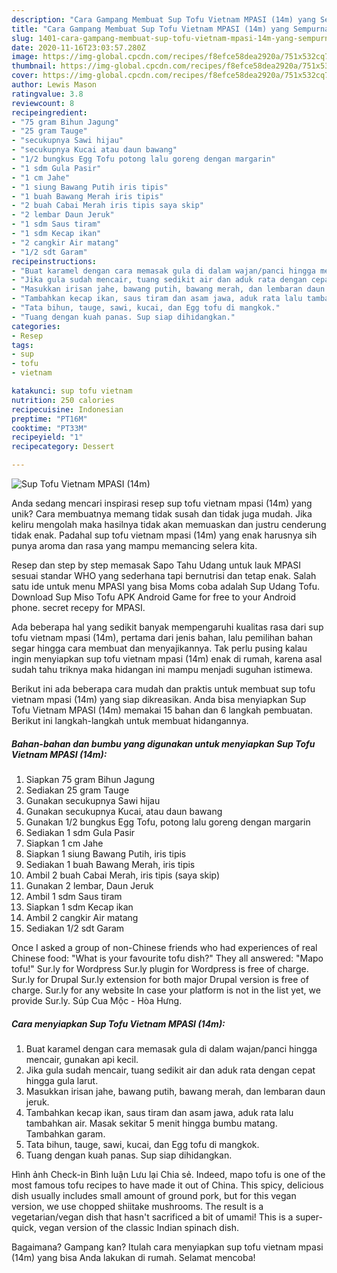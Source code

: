 ```yaml
---
description: "Cara Gampang Membuat Sup Tofu Vietnam MPASI (14m) yang Sempurna"
title: "Cara Gampang Membuat Sup Tofu Vietnam MPASI (14m) yang Sempurna"
slug: 1401-cara-gampang-membuat-sup-tofu-vietnam-mpasi-14m-yang-sempurna
date: 2020-11-16T23:03:57.280Z
image: https://img-global.cpcdn.com/recipes/f8efce58dea2920a/751x532cq70/sup-tofu-vietnam-mpasi-14m-foto-resep-utama.jpg
thumbnail: https://img-global.cpcdn.com/recipes/f8efce58dea2920a/751x532cq70/sup-tofu-vietnam-mpasi-14m-foto-resep-utama.jpg
cover: https://img-global.cpcdn.com/recipes/f8efce58dea2920a/751x532cq70/sup-tofu-vietnam-mpasi-14m-foto-resep-utama.jpg
author: Lewis Mason
ratingvalue: 3.8
reviewcount: 8
recipeingredient:
- "75 gram Bihun Jagung"
- "25 gram Tauge"
- "secukupnya Sawi hijau"
- "secukupnya Kucai atau daun bawang"
- "1/2 bungkus Egg Tofu potong lalu goreng dengan margarin"
- "1 sdm Gula Pasir"
- "1 cm Jahe"
- "1 siung Bawang Putih iris tipis"
- "1 buah Bawang Merah iris tipis"
- "2 buah Cabai Merah iris tipis saya skip"
- "2 lembar Daun Jeruk"
- "1 sdm Saus tiram"
- "1 sdm Kecap ikan"
- "2 cangkir Air matang"
- "1/2 sdt Garam"
recipeinstructions:
- "Buat karamel dengan cara memasak gula di dalam wajan/panci hingga mencair, gunakan api kecil."
- "Jika gula sudah mencair, tuang sedikit air dan aduk rata dengan cepat hingga gula larut."
- "Masukkan irisan jahe, bawang putih, bawang merah, dan lembaran daun jeruk."
- "Tambahkan kecap ikan, saus tiram dan asam jawa, aduk rata lalu tambahkan air. Masak sekitar 5 menit hingga bumbu matang. Tambahkan garam."
- "Tata bihun, tauge, sawi, kucai, dan Egg tofu di mangkok."
- "Tuang dengan kuah panas. Sup siap dihidangkan."
categories:
- Resep
tags:
- sup
- tofu
- vietnam

katakunci: sup tofu vietnam 
nutrition: 250 calories
recipecuisine: Indonesian
preptime: "PT16M"
cooktime: "PT33M"
recipeyield: "1"
recipecategory: Dessert

---
```



![Sup Tofu Vietnam MPASI (14m)](https://img-global.cpcdn.com/recipes/f8efce58dea2920a/751x532cq70/sup-tofu-vietnam-mpasi-14m-foto-resep-utama.jpg)

Anda sedang mencari inspirasi resep sup tofu vietnam mpasi (14m) yang unik? Cara membuatnya memang tidak susah dan tidak juga mudah. Jika keliru mengolah maka hasilnya tidak akan memuaskan dan justru cenderung tidak enak. Padahal sup tofu vietnam mpasi (14m) yang enak harusnya sih punya aroma dan rasa yang mampu memancing selera kita.

Resep dan step by step memasak Sapo Tahu Udang untuk lauk MPASI sesuai standar WHO yang sederhana tapi bernutrisi dan tetap enak. Salah satu ide untuk menu MPASI yang bisa Moms coba adalah Sup Udang Tofu. Download Sup Miso Tofu APK Android Game for free to your Android phone. secret recepy for MPASI.

Ada beberapa hal yang sedikit banyak mempengaruhi kualitas rasa dari sup tofu vietnam mpasi (14m), pertama dari jenis bahan, lalu pemilihan bahan segar hingga cara membuat dan menyajikannya. Tak perlu pusing kalau ingin menyiapkan sup tofu vietnam mpasi (14m) enak di rumah, karena asal sudah tahu triknya maka hidangan ini mampu menjadi suguhan istimewa.


Berikut ini ada beberapa cara mudah dan praktis untuk membuat sup tofu vietnam mpasi (14m) yang siap dikreasikan. Anda bisa menyiapkan Sup Tofu Vietnam MPASI (14m) memakai 15 bahan dan 6 langkah pembuatan. Berikut ini langkah-langkah untuk membuat hidangannya.

<!--inarticleads1-->

##### Bahan-bahan dan bumbu yang digunakan untuk menyiapkan Sup Tofu Vietnam MPASI (14m):

1. Siapkan 75 gram Bihun Jagung
1. Sediakan 25 gram Tauge
1. Gunakan secukupnya Sawi hijau
1. Gunakan secukupnya Kucai, atau daun bawang
1. Gunakan 1/2 bungkus Egg Tofu, potong lalu goreng dengan margarin
1. Sediakan 1 sdm Gula Pasir
1. Siapkan 1 cm Jahe
1. Siapkan 1 siung Bawang Putih, iris tipis
1. Sediakan 1 buah Bawang Merah, iris tipis
1. Ambil 2 buah Cabai Merah, iris tipis (saya skip)
1. Gunakan 2 lembar, Daun Jeruk
1. Ambil 1 sdm Saus tiram
1. Siapkan 1 sdm Kecap ikan
1. Ambil 2 cangkir Air matang
1. Sediakan 1/2 sdt Garam


Once I asked a group of non-Chinese friends who had experiences of real Chinese food: &#34;What is your favourite tofu dish?&#34; They all answered: &#34;Mapo tofu!&#34; Sur.ly for Wordpress Sur.ly plugin for Wordpress is free of charge. Sur.ly for Drupal Sur.ly extension for both major Drupal version is free of charge. Sur.ly for any website In case your platform is not in the list yet, we provide Sur.ly. Súp Cua Mộc - Hòa Hưng. 

<!--inarticleads2-->

##### Cara menyiapkan Sup Tofu Vietnam MPASI (14m):

1. Buat karamel dengan cara memasak gula di dalam wajan/panci hingga mencair, gunakan api kecil.
1. Jika gula sudah mencair, tuang sedikit air dan aduk rata dengan cepat hingga gula larut.
1. Masukkan irisan jahe, bawang putih, bawang merah, dan lembaran daun jeruk.
1. Tambahkan kecap ikan, saus tiram dan asam jawa, aduk rata lalu tambahkan air. Masak sekitar 5 menit hingga bumbu matang. Tambahkan garam.
1. Tata bihun, tauge, sawi, kucai, dan Egg tofu di mangkok.
1. Tuang dengan kuah panas. Sup siap dihidangkan.


Hình ảnh Check-in Bình luận Lưu lại Chia sẻ. Indeed, mapo tofu is one of the most famous tofu recipes to have made it out of China. This spicy, delicious dish usually includes small amount of ground pork, but for this vegan version, we use chopped shiitake mushrooms. The result is a vegetarian/vegan dish that hasn&#39;t sacrificed a bit of umami! This is a super-quick, vegan version of the classic Indian spinach dish. 

Bagaimana? Gampang kan? Itulah cara menyiapkan sup tofu vietnam mpasi (14m) yang bisa Anda lakukan di rumah. Selamat mencoba!
